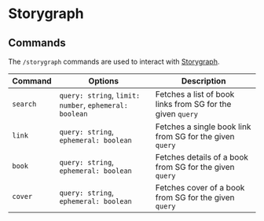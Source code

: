 # Storygraph

## Commands

The `/storygraph` commands are used to interact with [Storygraph](https://app.thestorygraph.com).

| Command  | Options                                               | Description                                                |
| -------- | ----------------------------------------------------- | ---------------------------------------------------------- |
| `search` | `query: string`, `limit: number`, `ephemeral: boolean` | Fetches a list of book links from SG for the given `query` |
| `link`   | `query: string`, `ephemeral: boolean`                  | Fetches a single book link from SG for the given `query`   |
| `book`   | `query: string`, `ephemeral: boolean`                  | Fetches details of a book from SG for the given `query`    |
| `cover`  | `query: string`, `ephemeral: boolean`                  | Fetches cover of a book from SG for the given `query`      |
